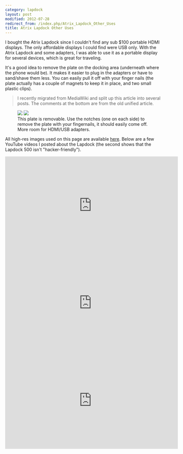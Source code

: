 ```yaml
---
category: lapdock
layout: post
modified: 2012-07-28
redirect_from: /index.php/Atrix_Lapdock_Other_Uses
title: Atrix Lapdock Other Uses
---
```


I bought the Atrix Lapdock since I couldn't find any sub $100 portable HDMI displays. The only affordable displays I
could find were USB only. With the Atrix Lapdock and some adapters, I was able to use it as a portable display for
several devices, which is great for traveling.

It's a good idea to remove the plate on the docking area (underneath where the phone would be). It makes it easier to
plug in the adapters or have to sand/shave them less. You can easily pull it off with your finger nails (the plate
actually has a couple of magnets to keep it in place, and two small plastic clips).

> I recently migrated from MediaWiki and split up this article into several posts. The comments at the bottom are from
the old unified article.

<figure class="half">
    <a href="http://imgur.com/WpsmI"><img src="http://i.imgur.com/WpsmIm.jpg"></a>
    <a href="http://imgur.com/5HAGw"><img src="http://i.imgur.com/5HAGwm.jpg"></a>
    <figcaption>This plate is removable. Use the notches (one on each side) to remove the plate with your fingernails,
    it should easily come off. More room for HDMI/USB adapters.</figcaption>
</figure>

All high-res images used on this page are available [here](http://imgur.com/a/zEkwz). Below are a few YouTube videos I
posted about the Lapdock (the second shows that the Lapdock 500 isn't "hacker-friendly").

<iframe width="560" height="315" src="http://www.youtube.com/embed/VfdKq33WgHw" frameborder="0"> </iframe><br />

<iframe width="560" height="315" src="http://www.youtube.com/embed/zCxTTrTZSSM" frameborder="0"> </iframe><br />

<iframe width="560" height="315" src="http://www.youtube.com/embed/x_yhJ_QBfaU" frameborder="0"> </iframe>

